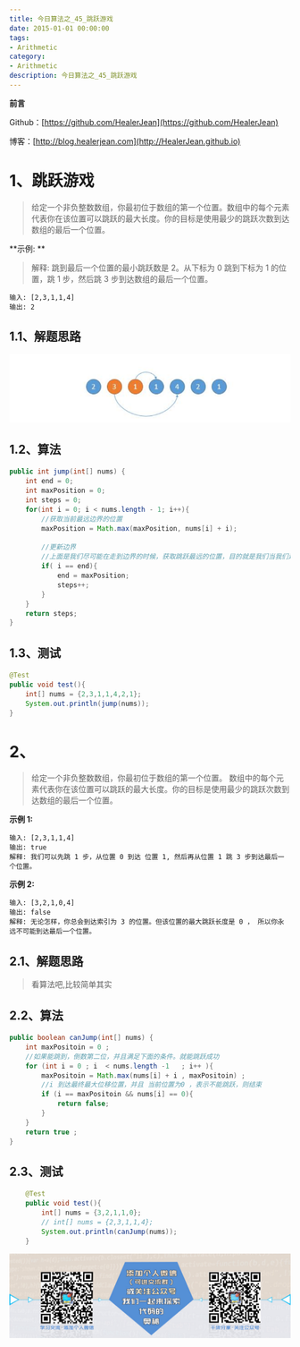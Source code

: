 ```yaml
---
title: 今日算法之_45_跳跃游戏
date: 2015-01-01 00:00:00
tags: 
- Arithmetic
category: 
- Arithmetic
description: 今日算法之_45_跳跃游戏
---
```


**前言**     

 Github：[https://github.com/HealerJean](https://github.com/HealerJean)         

 博客：[http://blog.healerjean.com](http://HealerJean.github.io)          



# 1、跳跃游戏
> 给定一个非负整数数组，你最初位于数组的第一个位置。数组中的每个元素代表你在该位置可以跳跃的最大长度。你的目标是使用最少的跳跃次数到达数组的最后一个位置。





**示例: **   

> 解释: 跳到最后一个位置的最小跳跃数是 2。从下标为 0 跳到下标为 1 的位置，跳 1 步，然后跳 3 步到达数组的最后一个位置。

```
输入: [2,3,1,1,4]
输出: 2
```





## 1.1、解题思路 

> 

![1586331034442](https://raw.githubusercontent.com/HealerJean/HealerJean.github.io/master/blogImages/1586331034442.png)

## 1.2、算法

```java
public int jump(int[] nums) {
    int end = 0;
    int maxPosition = 0;
    int steps = 0;
    for(int i = 0; i < nums.length - 1; i++){
        //获取当前最远边界的位置
        maxPosition = Math.max(maxPosition, nums[i] + i);
        
        //更新边界
        //上面是我们尽可能在走到边界的时候，获取跳跃最远的位置，目的就是我们当我们走到边界的时候，设置下一个边界的位置
        if( i == end){
            end = maxPosition;
            steps++;
        }
    }
    return steps;
}
```




## 1.3、测试 

```java
@Test
public void test(){
    int[] nums = {2,3,1,1,4,2,1};
    System.out.println(jump(nums));
}

```



# 2、

>  给定一个非负整数数组，你最初位于数组的第一个位置。 数组中的每个元素代表你在该位置可以跳跃的最大长度。你的目标是使用最少的跳跃次数到达数组的最后一个位置。

**示例 1:**

```
输入: [2,3,1,1,4]
输出: true
解释: 我们可以先跳 1 步，从位置 0 到达 位置 1, 然后再从位置 1 跳 3 步到达最后一个位置。
```

**示例 2:**

```
输入: [3,2,1,0,4]
输出: false
解释: 无论怎样，你总会到达索引为 3 的位置。但该位置的最大跳跃长度是 0 ， 所以你永远不可能到达最后一个位置。
```

## 2.1、解题思路 

> 看算法吧,比较简单其实



## 2.2、算法

```java
public boolean canJump(int[] nums) {
    int maxPositoin = 0 ;
    //如果能跳到，倒数第二位，并且满足下面的条件。就能跳跃成功
    for (int i = 0 ; i  < nums.length -1   ; i++ ){
        maxPositoin = Math.max(nums[i] + i , maxPositoin) ;
        //i 到达最终最大位移位置，并且 当前位置为0 ，表示不能跳跃，则结束
        if (i == maxPositoin && nums[i] == 0){
            return false;
        }
    }
    return true ;
}
```




## 2.3、测试 

```java
    @Test
    public void test(){
        int[] nums = {3,2,1,1,0};
        // int[] nums = {2,3,1,1,4};
        System.out.println(canJump(nums));
    }

```

















![ContactAuthor](https://raw.githubusercontent.com/HealerJean/HealerJean.github.io/master/assets/img/artical_bottom.jpg)



<link rel="stylesheet" href="https://unpkg.com/gitalk/dist/gitalk.css">

<script src="https://unpkg.com/gitalk@latest/dist/gitalk.min.js"></script> 
<div id="gitalk-container"></div>    
 <script type="text/javascript">
    var gitalk = new Gitalk({
		clientID: `1d164cd85549874d0e3a`,
		clientSecret: `527c3d223d1e6608953e835b547061037d140355`,
		repo: `HealerJean.github.io`,
		owner: 'HealerJean',
		admin: ['HealerJean'],
		id: 'ukHpwsBKbnQRXy3U',
    });
    gitalk.render('gitalk-container');
</script> 
